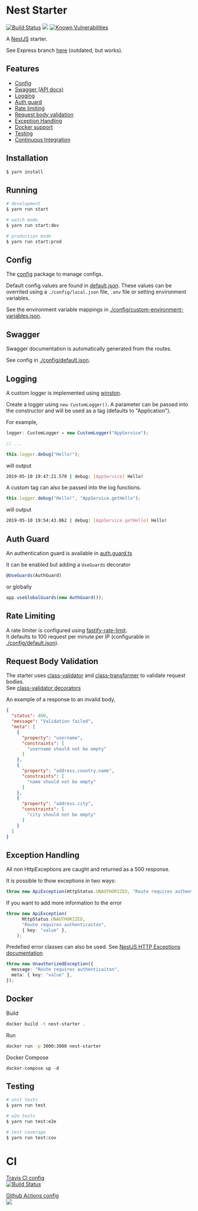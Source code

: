 # Nest Starter

[![Build Status](https://travis-ci.com/MarkNjunge/nest-starter.svg?branch=master)](https://travis-ci.com/MarkNjunge/nest-starter)
![](https://github.com/MarkNjunge/nest-starter/workflows/Main%20Workflow/badge.svg)
[![Known Vulnerabilities](https://snyk.io/test/github/MarkNjunge/nest-starter/badge.svg)](https://snyk.io/test/github/MarkNjunge/nest-starter)

A [NestJS](https://nestjs.com/) starter.

See Express branch [here](https://github.com/MarkNjunge/nest-starter/tree/express-adapter) (outdated, but works).

## Features

- [Config](#config)
- [Swagger (API docs)](#swagger)
- [Logging](#logging)
- [Auth guard](#auth-guard)
- [Rate limiting](#rate-limiting)
- [Request body validation](#request-body-validation)
- [Exception Handling](#exception-handling)
- [Docker support](#docker)
- [Testing](#testing)
- [Continuous Integration](#ci)

## Installation

```bash
$ yarn install
```

## Running

```bash
# development
$ yarn run start

# watch mode
$ yarn run start:dev

# production mode
$ yarn run start:prod
```

## Config

The [config](https://www.npmjs.com/package/config) package to manage configs.

Default config values are found in [default.json](./config/default.json). These values can be overrited using a `./config/local.json` file, `.env` file or setting environment variables.

See the environment variable mappings in [./config/custom-environment-variables.json](./config/custom-environment-variables.json).

## Swagger

Swagger documentation is automatically generated from the routes.

See config in [./config/default.json](./config/default.json).

## Logging

A custom logger is implemented using [winston](https://www.npmjs.com/package/winston).

Create a logger using `new CustomLogger()`. A parameter can be passed into the constructor and will be used as a tag (defaults to "Application").

For example,

```Typescript
logger: CustomLogger = new CustomLogger("AppService");

// ...

this.logger.debug("Hello!");
```

will output

```bash
2019-05-10 19:47:21.570 | debug: [AppService] Hello!
```

A custom tag can also be passed into the log functions.

```Typescript
this.logger.debug("Hello!", "AppService.getHello");
```

will output

```bash
2019-05-10 19:54:43.062 | debug: [AppService.getHello] Hello!
```

## Auth Guard

An authentication guard is available in [auth.guard.ts](./src/common/guards/auth.guard.ts)

It can be enabled but adding a `UseGuards` decorator

```Typescript
@UseGuards(AuthGuard)
```

or globally

```Typescript
app.useGlobalGuards(new AuthGuard());
```

## Rate Limiting

A rate limiter is configured using [fastify-rate-limit](https://github.com/fastify/fastify-rate-limit).  
It defaults to 100 request per minute per IP (configurable in [./config/default.json](./config/default.json)).

## Request Body Validation

The starter uses [class-validator](https://www.npmjs.com/package/class-validator) and [class-transformer](https://www.npmjs.com/package/class-transformer) to validate request bodies.  
See [class-validator decorators](https://www.npmjs.com/package/class-validator#validation-decorators)

An example of a response to an invalid body,

```JSON
{
  "status": 400,
  "message": "Validation failed",
  "meta": [
    {
      "property": "username",
      "constraints": [
        "username should not be empty"
      ]
    },
    {
      "property": "address.country.name",
      "constraints": [
        "name should not be empty"
      ]
    },
    {
      "property": "address.city",
      "constraints": [
        "city should not be empty"
      ]
    }
  ]
}
```

## Exception Handling

All non HttpExceptions are caught and returned as a 500 response.

It is possible to thow exceptions in two ways:

```Typescript
throw new ApiException(HttpStatus.UNAUTHORIZED, "Route requires authenticaiton");
```

If you want to add more information to the error

```Typescript
throw new ApiException(
      HttpStatus.UNAUTHORIZED,
      "Route requires authenticaiton",
      { key: "value" },
    );
```

Predefied error classes can also be used. See [NestJS HTTP Exceptions documentation](https://docs.nestjs.com/exception-filters#http-exceptions)

```Typescript
throw new UnauthorizedException({
  message: "Route requires authenticaiton",
  meta: { key: "value" },
});
```

## Docker

Build

```bash
docker build -t nest-starter .
```

Run

```bash
docker run -p 3000:3000 nest-starter
```

Docker Compose

```
docker-compose up -d
```

## Testing

```bash
# unit tests
$ yarn run test

# e2e tests
$ yarn run test:e2e

# test coverage
$ yarn run test:cov
```

# CI

[Travis CI config](./.travis.yml)  
[![Build Status](https://travis-ci.com/MarkNjunge/nest-starter.svg?branch=master)](https://travis-ci.com/MarkNjunge/nest-starter)

[Github Actions config](./.github/workflows/main-workflow.yml)  
![](https://github.com/MarkNjunge/nest-starter/workflows/Main%20Workflow/badge.svg)
